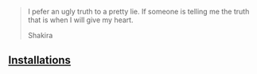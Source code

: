 > I pefer an ugly truth to a pretty lie. If someone is telling me the truth that is when I will give my heart.
>
> Shakira 

## [Installations](programmation/installation)